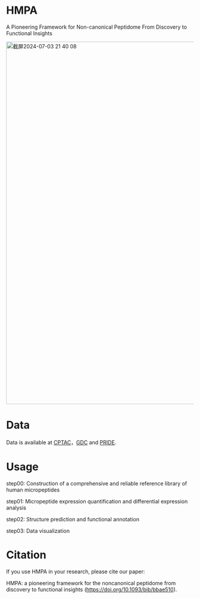 # HMPA
A Pioneering Framework for Non-canonical Peptidome From Discovery to Functional Insights

<img width="971" alt="截屏2024-07-03 21 40 08" src="https://github.com/suxww/HMPA/assets/65581724/e8a7e491-8a12-421a-ba57-54aa34f2f765">

# Data

Data is available at [CPTAC](https://pdc.cancer.gov/pdc/)，[GDC](https://gdc.cancer.gov) and [PRIDE](https://www.ebi.ac.uk/pride/). 

# Usage

step00: Construction of a comprehensive and reliable reference library of human micropeptides

step01: Micropeptide expression quantification and differential expression analysis

step02: Structure prediction and functional annotation

step03: Data visualization

# Citation
If you use HMPA in your research, please cite our paper:

HMPA: a pioneering framework for the noncanonical peptidome from discovery to functional insights (https://doi.org/10.1093/bib/bbae510).
